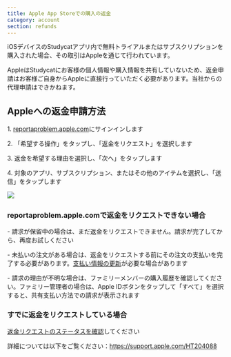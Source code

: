 ```yaml
---
title: Apple App Storeでの購入の返金
category: account
section: refunds 
---
```

iOSデバイスのStudycatアプリ内で無料トライアルまたはサブスクリプションを購入された場合、その取引はAppleを通じて行われています。

AppleはStudycatにお客様の個人情報や購入情報を共有していないため、返金申請はお客様ご自身からAppleに直接行っていただく必要があります。当社からの代理申請はできかねます。

## Appleへの返金申請方法

1\. [reportaproblem.apple.com](https://reportaproblem.apple.com/)にサインインします

2\. 「希望する操作」をタップし、「返金をリクエスト」を選択します

3\. 返金を希望する理由を選択し、「次へ」をタップします

4\. 対象のアプリ、サブスクリプション、またはその他のアイテムを選択し、「送信」をタップします

​![](/attachments/token/EIRFxjZzzik6OVcPJeEE4MFaP/?name=ios14-iphone-12-pro-safari-report-a-problem.png)​

### reportaproblem.apple.comで返金をリクエストできない場合

\- 請求が保留中の場合は、まだ返金をリクエストできません。請求が完了してから、再度お試しください

\- 未払いの注文がある場合は、返金をリクエストする前にその注文の支払いを完了する必要があります。[支払い情報の更新](https://support.apple.com/kb/HT201266)が必要な場合があります

\- 請求の理由が不明な場合は、ファミリーメンバーの購入履歴を確認してください。ファミリー管理者の場合は、Apple IDボタンをタップして「すべて」を選択すると、共有支払い方法での請求が表示されます

### すでに返金をリクエストしている場合

[返金リクエストのステータスを確認](https://support.apple.com/kb/HT210904)してください

詳細については以下をご覧ください：<https://support.apple.com/HT204088>